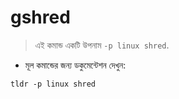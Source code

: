 # gshred

> এই কমান্ড একটি উপনাম `-p linux shred`.

- মূল কমান্ডের জন্য ডকুমেন্টেশন দেখুন:

`tldr -p linux shred`
